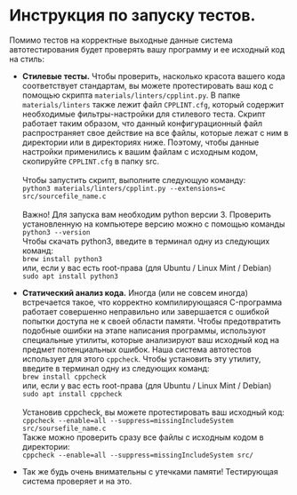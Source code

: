 # Инструкция по запуску тестов.

Помимо тестов на корректные выходные данные система автотестирования будет
проверять вашу программу и ее исходный код на стиль:

 * **Стилевые тесты.** Чтобы проверить, насколько красота вашего кода соответствует
стандартам, вы можете протестировать ваш код с помощью скрипта ```materials/linters/cpplint.py```. В папке ```materials/linters``` также лежит файл ```CPPLINT.cfg```, который содержит необходимые фильтры-настройки для стилевого теста. Скрипт работает таким образом, что данный конфигурационный файл распространяет свое действие на все файлы, которые лежат с ним в директории или в директориях ниже. Поэтому, чтобы данные настройки применились к вашим файлам с исходным кодом, скопируйте ```CPPLINT.cfg``` в папку src. \
   \
Чтобы запустить скрипт, выполните следующую команду: \
   ```python3 materials/linters/cpplint.py --extensions=c src/sourcefile_name.c``` \
   \
   Важно! Для запуска вам необходим python версии 3. Проверить установленную на
   компьютере версию можно с помощью команды ```python3 --version```  
   Чтобы скачать python3, введите в терминал одну из следующих команд: \
   ```brew install python3``` \
   или, если у вас есть root-права (для Ubuntu / Linux Mint / Debian) \
   ```sudo apt install python3```
   
 * **Статический анализ кода.** Иногда (или не совсем иногда) встречается такое, что 
корректно компилирующаяся C-программа работает совершенно неправильно или завершается
   с ошибкой попытки доступа не к своей области памяти. Чтобы предотвратить подобные
   ошибки на этапе написания программы, используют специальные утилиты, которые анализируют
   ваш исходный код на предмет потенциальных ошибок. Наша система автотестов использует
   для этого ```cppcheck```. Чтобы установить эту утилиту, введите в терминал одну из следующих команд: \
   ```brew install cppcheck``` \
   или, если у вас есть root-права (для Ubuntu / Linux Mint / Debian) \
   ```sudo apt install cppcheck``` \
   \
   Установив cppcheck, вы можете протестировать ваш исходный код: \
   ```cppcheck --enable=all --suppress=missingIncludeSystem src/soursefile_name.c``` \
   Также можно проверить сразу все файлы с исходным кодом в директории: \
   ```cppcheck --enable=all --suppress=missingIncludeSystem src/```

* Так же будь очень внимательны с утечками памяти! Тестирующая система проверяет и на это.
